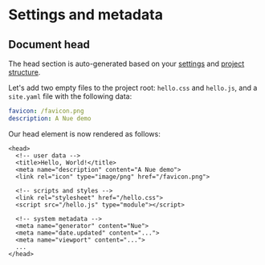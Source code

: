 
# Settings and metadata


## Document head
The head section is auto-generated based on your [settings](settings.html) and [project structure](project-structure.html).


Let's add two empty files to the project root: `hello.css` and `hello.js`, and a `site.yaml` file with the following data:

``` yaml
favicon: /favicon.png
description: A Nue demo
```

Our head element is now rendered as follows:

```
<head>
  <!-- user data -->
  <title>Hello, World!</title>
  <meta name="description" content="A Nue demo">
  <link rel="icon" type="image/png" href="/favicon.png">

  <!-- scripts and styles -->
  <link rel="stylesheet" href="/hello.css">
  <script src="/hello.js" type="module"></script>

  <!-- system metadata -->
  <meta name="generator" content="Nue">
  <meta name="date.updated" content="...">
  <meta name="viewport" content="...">
  ...
</head>
```
